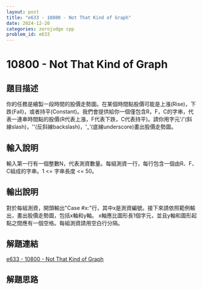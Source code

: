```yaml
---
layout: post
title: "e633 - 10800 - Not That Kind of Graph"
date: 2024-12-20
categories: zerojudge cpp
problem_id: e633
---
```


# 10800 - Not That Kind of Graph

## 題目描述

你的任務是繪製一段時間的股價走勢圖。在某個時間點股價可能是上漲(Rise)，下跌(Fall)，或者持平(Constant)。我們會提供給你一個僅包含R，F，C的字串，代表一連串時間點的股價(R代表上漲，F代表下跌，C代表持平)。請你用字元'/'(斜線slash)，'\'(反斜線backslash)，'_'(底線underscore)畫出股價走勢圖。

## 輸入說明

輸入第一行有一個整數N，代表測資數量。每組測資一行，每行包含一個由R、F、C組成的字串。1 <= 字串長度 <= 50。

## 輸出說明

對於每組測資，開頭輸出"Case #x:"行，其中x是測資編號。接下來請依照範例輸出，畫出股價走勢圖，包括x軸和y軸。 x軸應比圖形長1個字元，並且y軸和圖形起點之間應有一個空格。每組測資請用空白行分隔。

## 解題連結

[e633 - 10800 - Not That Kind of Graph](https://zerojudge.tw/ShowProblem?problemid=e633)

## 解題思路


